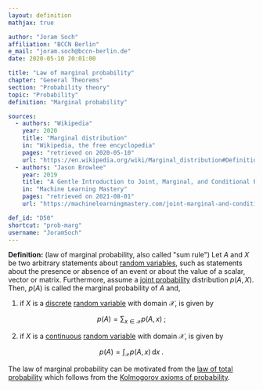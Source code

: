 ```yaml
---
layout: definition
mathjax: true

author: "Joram Soch"
affiliation: "BCCN Berlin"
e_mail: "joram.soch@bccn-berlin.de"
date: 2020-05-10 20:01:00

title: "Law of marginal probability"
chapter: "General Theorems"
section: "Probability theory"
topic: "Probability"
definition: "Marginal probability"

sources:
  - authors: "Wikipedia"
    year: 2020
    title: "Marginal distribution"
    in: "Wikipedia, the free encyclopedia"
    pages: "retrieved on 2020-05-10"
    url: "https://en.wikipedia.org/wiki/Marginal_distribution#Definition"
  - authors: "Jason Browlee"
    year: 2019
    title: "A Gentle Introduction to Joint, Marginal, and Conditional Probability"
    in: "Machine Learning Mastery"
    pages: "retrieved on 2021-08-01"
    url: "https://machinelearningmastery.com/joint-marginal-and-conditional-probability-for-machine-learning/"

def_id: "D50"
shortcut: "prob-marg"
username: "JoramSoch"
---
```



**Definition:** (law of marginal probability, also called "sum rule") Let $A$ and $X$ be two arbitrary statements about [random variables](/D/rvar), such as statements about the presence or absence of an event or about the value of a scalar, vector or matrix. Furthermore, assume a [joint probability](/D/prob-joint) distribution $p(A,X)$. Then, $p(A)$ is called the marginal probability of $A$ and,

1) if $X$ is a [discrete](/D/rvar-disc) [random variable](/D/rvar) with domain $\mathcal{X}$, is given by

$$ \label{eq:prob-marg-disc}
p(A) = \sum_{x \in \mathcal{X}} p(A,x) \; ;
$$

2) if $X$ is a [continuous](/D/rvar-disc) [random variable](/D/rvar) with domain $\mathcal{X}$, is given by

$$ \label{eq:prob-marg-cont}
p(A) = \int_{\mathcal{X}} p(A,x) \, \mathrm{d}x \; .
$$

The law of marginal probability can be motivated from the [law of total probability](/P/prob-tot) which follows from the [Kolmogorov axioms of probability](/D/prob-ax).